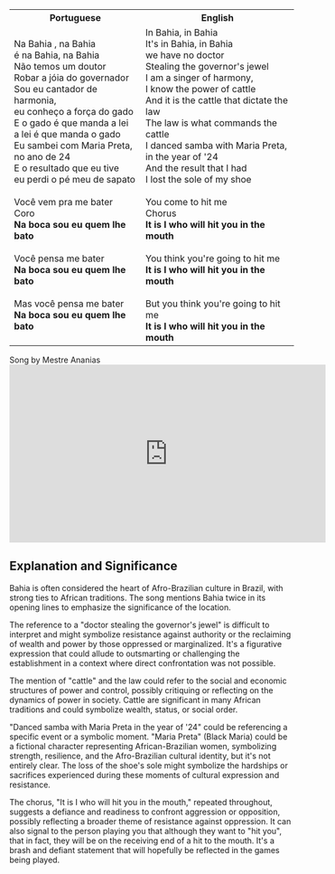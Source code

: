 <table class="capoeira-table">
    <tr class="header-row">
        <th>Portuguese</th>
        <th>English</th>
    </tr>
    <tr>
        <td>Na Bahia , na Bahia<br>
        é na Bahia, na Bahia<br>
        Não temos um doutor<br>
        Robar a jóia do governador<br>
        Sou eu cantador de harmonia,<br>
        eu conheço a força do gado<br>
        E o gado é que manda a lei<br>
        a lei é que manda o gado<br>
        Eu sambei com Maria Preta,<br>
        no ano de 24<br>
        E o resultado que eu tive<br>
        eu perdi o pé meu de sapato<br>
        <br>
        Você vem pra me bater<br>
        Coro<br>
        <strong>Na boca sou eu quem lhe bato</strong><br>
        <br>
        Você pensa me bater<br>
        <strong>Na boca sou eu quem lhe bato</strong><br>
        <br>
        Mas você pensa me bater<br>
        <strong>Na boca sou eu quem lhe bato</strong></td>
        <td>In Bahia, in Bahia<br>
        It's in Bahia, in Bahia<br>
        we have no doctor<br>
        Stealing the governor's jewel<br>
        I am a singer of harmony,<br>
        I know the power of cattle<br>
        And it is the cattle that dictate the law<br>
        The law is what commands the cattle<br>
        I danced samba with Maria Preta,<br>
        in the year of '24<br>
        And the result that I had<br>
        I lost the sole of my shoe<br>
        <br>
        You come to hit me<br>
        Chorus<br>
        <strong>It is I who will hit you in the mouth</strong><br>
        <br>
        You think you're going to hit me<br>
        <strong>It is I who will hit you in the mouth</strong><br>
        <br>
        But you think you're going to hit me<br>
        <strong>It is I who will hit you in the mouth</strong></td>
    </tr>
</table>

<figcaption>
Song by Mestre Ananias
</figcaption>

<iframe width="560" height="315" src="https://www.youtube.com/embed/eqbmSwW63Lk" title="YouTube video player" frameborder="0" allow="accelerometer; autoplay; clipboard-write; encrypted-media; gyroscope; picture-in-picture" allowfullscreen></iframe>

## Explanation and Significance

Bahia is often considered the heart of Afro-Brazilian culture in Brazil, with strong ties to African traditions. The song mentions Bahia twice in its opening lines to emphasize the significance of the location.

The reference to a "doctor stealing the governor's jewel" is difficult to interpret and might symbolize resistance against authority or the reclaiming of wealth and power by those oppressed or marginalized. It's a figurative expression that could allude to outsmarting or challenging the establishment in a context where direct confrontation was not possible.

The mention of "cattle" and the law could refer to the social and economic structures of power and control, possibly critiquing or reflecting on the dynamics of power in society. Cattle are significant in many African traditions and could symbolize wealth, status, or social order.

"Danced samba with Maria Preta in the year of '24" could be referencing a specific event or a symbolic moment. "Maria Preta" (Black Maria) could be a fictional character representing African-Brazilian women, symbolizing strength, resilience, and the Afro-Brazilian cultural identity, but it's not entirely clear. The loss of the shoe's sole might symbolize the hardships or sacrifices experienced during these moments of cultural expression and resistance.

The chorus, "It is I who will hit you in the mouth," repeated throughout, suggests a defiance and readiness to confront aggression or opposition, possibly reflecting a broader theme of resistance against oppression. It can also signal to the person playing you that although they want to "hit you", that in fact, they will be on the receiving end of a hit to the mouth. It's a brash and defiant statement that will hopefully be reflected in the games being played.